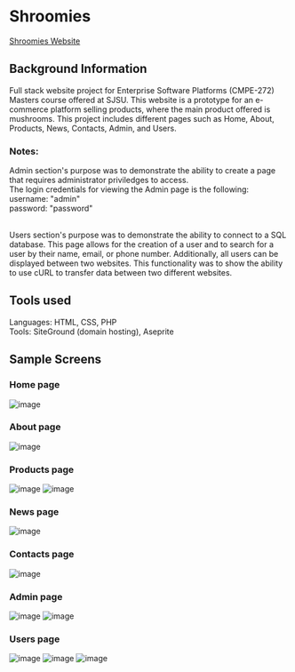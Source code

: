# Shroomies 
[Shroomies Website](https://mitkojellyfisher.com/)

## Background Information
Full stack website project for Enterprise Software Platforms (CMPE-272) Masters course offered at SJSU. This website is a prototype for an e-commerce platform selling products, where the main product offered is mushrooms. This project includes different pages such as Home, About, Products, News, Contacts, Admin, and Users.
<br>
### Notes:
Admin section's purpose was to demonstrate the ability to create a page that requires administrator priviledges to access. 
<br>
The login credentials for viewing the Admin page is the following: 
<br>
username: "admin" 
<br>
password: "password"

<br>
Users section's purpose was to demonstrate the ability to connect to a SQL database. This page allows for the creation of a user and to search for a user by their name, email, or phone number. Additionally, all users can be displayed between two websites. This functionality was to show the ability to use cURL to transfer data between two different websites.

## Tools used
Languages: HTML, CSS, PHP
<br>
Tools: SiteGround (domain hosting), Aseprite

## Sample Screens

### Home page
![image](https://github.com/Jellyfish25/Shroomies/assets/73325837/b3beee88-ce1a-4da8-a780-1d6207187d61)

### About page
![image](https://github.com/Jellyfish25/Shroomies/assets/73325837/8e5b7f00-effb-47dd-b51e-fafdcdae5a22)

### Products page
![image](https://github.com/Jellyfish25/Shroomies/assets/73325837/86b2af44-6b8f-4800-9bad-70191d92c1f7)
![image](https://github.com/Jellyfish25/Shroomies/assets/73325837/20c3c384-2efb-43a1-97a4-7bc202dc8b9a)

### News page
![image](https://github.com/Jellyfish25/Shroomies/assets/73325837/c5759d89-b855-467a-bb62-81402f9a9466)

### Contacts page
![image](https://github.com/Jellyfish25/Shroomies/assets/73325837/bb2c6cbf-74b5-4f94-98ea-34530d668ec5)

### Admin page
![image](https://github.com/Jellyfish25/Shroomies/assets/73325837/3ca038fd-8be8-4ed1-86f1-40a2afb3a1ef)
![image](https://github.com/Jellyfish25/Shroomies/assets/73325837/469c5af8-84ca-4fd6-961f-5dc0f2d6b74a)

### Users page
![image](https://github.com/Jellyfish25/Shroomies/assets/73325837/f9e76147-7e28-4449-8e44-433a2f7e28d7)
![image](https://github.com/Jellyfish25/Shroomies/assets/73325837/521f36f3-c379-4def-b1e1-6e84368d01ca)
![image](https://github.com/Jellyfish25/Shroomies/assets/73325837/2a94feb0-8b84-4022-9855-87915aad9743)
